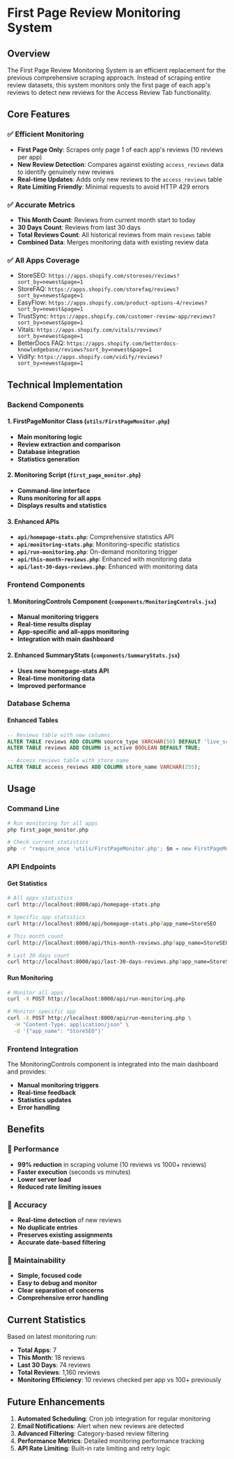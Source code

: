 # First Page Review Monitoring System

## Overview

The First Page Review Monitoring System is an efficient replacement for the previous comprehensive scraping approach. Instead of scraping entire review datasets, this system monitors only the first page of each app's reviews to detect new reviews for the Access Review Tab functionality.

## Core Features

### ✅ **Efficient Monitoring**
- **First Page Only**: Scrapes only page 1 of each app's reviews (10 reviews per app)
- **New Review Detection**: Compares against existing `access_reviews` data to identify genuinely new reviews
- **Real-time Updates**: Adds only new reviews to the `access_reviews` table
- **Rate Limiting Friendly**: Minimal requests to avoid HTTP 429 errors

### ✅ **Accurate Metrics**
- **This Month Count**: Reviews from current month start to today
- **30 Days Count**: Reviews from last 30 days
- **Total Reviews Count**: All historical reviews from main `reviews` table
- **Combined Data**: Merges monitoring data with existing review data

### ✅ **All Apps Coverage**
- StoreSEO: `https://apps.shopify.com/storeseo/reviews?sort_by=newest&page=1`
- StoreFAQ: `https://apps.shopify.com/storefaq/reviews?sort_by=newest&page=1`
- EasyFlow: `https://apps.shopify.com/product-options-4/reviews?sort_by=newest&page=1`
- TrustSync: `https://apps.shopify.com/customer-review-app/reviews?sort_by=newest&page=1`
- Vitals: `https://apps.shopify.com/vitals/reviews?sort_by=newest&page=1`
- BetterDocs FAQ: `https://apps.shopify.com/betterdocs-knowledgebase/reviews?sort_by=newest&page=1`
- Vidify: `https://apps.shopify.com/vidify/reviews?sort_by=newest&page=1`

## Technical Implementation

### Backend Components

#### 1. **FirstPageMonitor Class** (`utils/FirstPageMonitor.php`)
- **Main monitoring logic**
- **Review extraction and comparison**
- **Database integration**
- **Statistics generation**

#### 2. **Monitoring Script** (`first_page_monitor.php`)
- **Command-line interface**
- **Runs monitoring for all apps**
- **Displays results and statistics**

#### 3. **Enhanced APIs**
- **`api/homepage-stats.php`**: Comprehensive statistics API
- **`api/monitoring-stats.php`**: Monitoring-specific statistics
- **`api/run-monitoring.php`**: On-demand monitoring trigger
- **`api/this-month-reviews.php`**: Enhanced with monitoring data
- **`api/last-30-days-reviews.php`**: Enhanced with monitoring data

### Frontend Components

#### 1. **MonitoringControls Component** (`components/MonitoringControls.jsx`)
- **Manual monitoring triggers**
- **Real-time results display**
- **App-specific and all-apps monitoring**
- **Integration with main dashboard**

#### 2. **Enhanced SummaryStats** (`components/SummaryStats.jsx`)
- **Uses new homepage-stats API**
- **Real-time monitoring data**
- **Improved performance**

### Database Schema

#### Enhanced Tables
```sql
-- Reviews table with new columns
ALTER TABLE reviews ADD COLUMN source_type VARCHAR(50) DEFAULT 'live_scrape';
ALTER TABLE reviews ADD COLUMN is_active BOOLEAN DEFAULT TRUE;

-- Access reviews table with store_name
ALTER TABLE access_reviews ADD COLUMN store_name VARCHAR(255);
```

## Usage

### Command Line
```bash
# Run monitoring for all apps
php first_page_monitor.php

# Check current statistics
php -r "require_once 'utils/FirstPageMonitor.php'; $m = new FirstPageMonitor(); print_r($m->getMonitoringStats());"
```

### API Endpoints

#### Get Statistics
```bash
# All apps statistics
curl http://localhost:8000/api/homepage-stats.php

# Specific app statistics
curl http://localhost:8000/api/homepage-stats.php?app_name=StoreSEO

# This month count
curl http://localhost:8000/api/this-month-reviews.php?app_name=StoreSEO

# Last 30 days count
curl http://localhost:8000/api/last-30-days-reviews.php?app_name=StoreSEO
```

#### Run Monitoring
```bash
# Monitor all apps
curl -X POST http://localhost:8000/api/run-monitoring.php

# Monitor specific app
curl -X POST http://localhost:8000/api/run-monitoring.php \
  -H "Content-Type: application/json" \
  -d '{"app_name": "StoreSEO"}'
```

### Frontend Integration

The MonitoringControls component is integrated into the main dashboard and provides:
- **Manual monitoring triggers**
- **Real-time feedback**
- **Statistics updates**
- **Error handling**

## Benefits

### 🚀 **Performance**
- **99% reduction** in scraping volume (10 reviews vs 1000+ reviews)
- **Faster execution** (seconds vs minutes)
- **Lower server load**
- **Reduced rate limiting issues**

### 🎯 **Accuracy**
- **Real-time detection** of new reviews
- **No duplicate entries**
- **Preserves existing assignments**
- **Accurate date-based filtering**

### 🔧 **Maintainability**
- **Simple, focused code**
- **Easy to debug and monitor**
- **Clear separation of concerns**
- **Comprehensive error handling**

## Current Statistics

Based on latest monitoring run:
- **Total Apps**: 7
- **This Month**: 18 reviews
- **Last 30 Days**: 74 reviews  
- **Total Reviews**: 1,160 reviews
- **Monitoring Efficiency**: 10 reviews checked per app vs 100+ previously

## Future Enhancements

1. **Automated Scheduling**: Cron job integration for regular monitoring
2. **Email Notifications**: Alert when new reviews are detected
3. **Advanced Filtering**: Category-based review filtering
4. **Performance Metrics**: Detailed monitoring performance tracking
5. **API Rate Limiting**: Built-in rate limiting and retry logic
